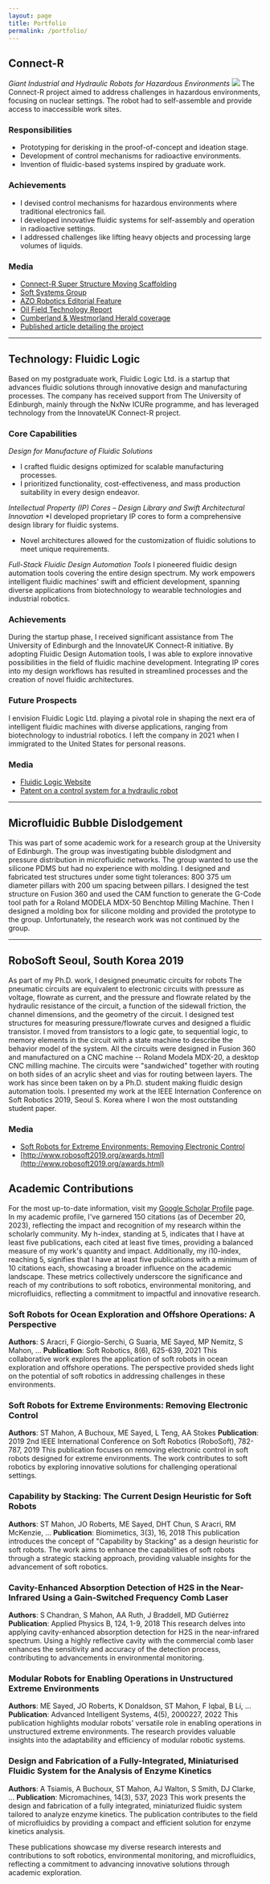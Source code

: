 ```yaml
---
layout: page
title: Portfolio
permalink: /portfolio/
---
```

## Connect-R
*Giant Industrial and Hydraulic Robots for Hazardous Environments*
![](/media/)
The Connect-R project aimed to address challenges in hazardous environments, focusing on nuclear settings. The robot had to self-assemble and provide access to inaccessible work sites.
### Responsibilities
* Prototyping for derisking in the proof-of-concept and ideation stage.
* Development of control mechanisms for radioactive environments.
* Invention of fluidic-based systems inspired by graduate work.
### Achievements
* I devised control mechanisms for hazardous environments where traditional electronics fail.
* I developed innovative fluidic systems for self-assembly and operation in radioactive settings.
* I addressed challenges like lifting heavy objects and processing large volumes of liquids.


### Media
* [Connect-R Super Structure Moving Scaffolding](https://vimeo.com/569411483/25a3c2331d)
* [Soft Systems Group](https://softsystemsgroup.com/2020/05/23/connect-r/)
* [AZO Robotics Editorial Feature](https://www.azorobotics.com/Article.aspx?ArticleID=476)
* [Oil Field Technology Report](https://www.oilfieldtechnology.com/special-reports/17072019/robotic-invention-aims-to-build-a-better-way-for-oil-and-gas-industry-to-operate/)
* [Cumberland & Westmorland Herald coverage](https://cwherald.com/news/breakthrough-robotics-system-to-tackle-the-worlds-most-hazardous-environments/)
* [Published article detailing the project](https://onlinelibrary.wiley.com/doi/10.1002/aisy.202000227)

---

## Technology: Fluidic Logic
Based on my postgraduate work, Fluidic Logic Ltd. is a startup that advances fluidic solutions through innovative design and manufacturing processes. The company has received support from The University of Edinburgh, mainly through the NxNw ICURe programme, and has leveraged technology from the InnovateUK Connect-R project.

### Core Capabilities
*Design for Manufacture of Fluidic Solutions*
* I crafted fluidic designs optimized for scalable manufacturing processes.
* I prioritized functionality, cost-effectiveness, and mass production suitability in every design endeavor.

*Intellectual Property (IP) Cores – Design Library and Swift Architectural Innovation*
*I developed proprietary IP cores to form a comprehensive design library for fluidic systems.
* Novel architectures allowed for the customization of fluidic solutions to meet unique requirements.

*Full-Stack Fluidic Design Automation Tools*
I pioneered fluidic design automation tools covering the entire design spectrum.
My work empowers intelligent fluidic machines' swift and efficient development, spanning diverse applications from biotechnology to wearable technologies and industrial robotics.

### Achievements
During the startup phase, I received significant assistance from The University of Edinburgh and the InnovateUK Connect-R initiative. By adopting Fluidic Design Automation tools, I was able to explore innovative possibilities in the field of fluidic machine development. Integrating IP cores into my design workflows has resulted in streamlined processes and the creation of novel fluidic architectures.

### Future Prospects
I envision Fluidic Logic Ltd. playing a pivotal role in shaping the next era of intelligent fluidic machines with diverse applications, ranging from biotechnology to industrial robotics. I left the company in 2021 when I immigrated to the United States for personal reasons.

### Media
- [Fluidic Logic Website](https://fluidiclogic.com/)
- [Patent on a control system for a hydraulic robot](https://patents.google.com/patent/WO2022248836A1)


---

## Microfluidic Bubble Dislodgement
This was part of some academic work for a research group at the University of Edinburgh.
The group was investigating bubble dislodgment and pressure distribution in microfluidic networks. The group wanted to use the silicone PDMS but had no experience with molding.
I designed and fabricated test structures under some tight tolerances: 800 375 um diameter pillars with 200 um spacing between pillars.
I designed the test structure on Fusion 360 and used the CAM function to generate the G-Code tool path for a Roland MODELA MDX-50 Benchtop Milling Machine.
Then I designed a  molding box for silicone molding and provided the prototype to the group.
Unfortunately, the research work was not continued by the group.

---

## RoboSoft Seoul, South Korea 2019
As part of my Ph.D. work, I designed pneumatic circuits for robots
The pneumatic circuits are equivalent to electronic circuits with pressure as voltage, flowrate as current, and the pressure and flowrate related by the hydraulic resistance of the circuit, a function of the sidewall friction, the channel dimensions, and the geometry of the circuit.
I designed test structures for measuring pressure/flowrate curves and designed a fluidic transistor.
I moved from transistors to a logic gate, to sequential logic, to memory elements in the circuit with a state machine to describe the behavior model of the system.
All the circuits were designed in Fusion 360 and manufactured on a CNC machine -- Roland Modela MDX-20, a desktop CNC milling machine.
The circuits were "sandwiched" together with routing on both sides of an acrylic sheet and vias for routing between layers.
The work has since been taken on by a Ph.D. student making fluidic design automation tools.
I presented my work at the IEEE Internation Conference on Soft Robotics 2019, Seoul S. Korea where I won the most outstanding student paper.

### Media
* [Soft Robots for Extreme Environments: Removing Electronic Control
](https://ieeexplore.ieee.org/abstract/document/8722755)
* [http://www.robosoft2019.org/awards.html](http://www.robosoft2019.org/awards.html)

## Academic Contributions
For the most up-to-date information, visit my [Google Scholar Profile](https://scholar.google.co.uk/citations?user=OJ2aNK4AAAAJ&hl=en) page.
In my academic profile, I've garnered 150 citations (as of December 20, 2023), reflecting the impact and recognition of my research within the scholarly community. My h-index, standing at 5, indicates that I have at least five publications, each cited at least five times, providing a balanced measure of my work's quantity and impact. Additionally, my i10-index, reaching 5, signifies that I have at least five publications with a minimum of 10 citations each, showcasing a broader influence on the academic landscape. These metrics collectively underscore the significance and reach of my contributions to soft robotics, environmental monitoring, and microfluidics, reflecting a commitment to impactful and innovative research.

### Soft Robots for Ocean Exploration and Offshore Operations: A Perspective
**Authors**: S Aracri, F Giorgio-Serchi, G Suaria, ME Sayed, MP Nemitz, S Mahon, ...
**Publication**: Soft Robotics, 8(6), 625-639, 2021
This collaborative work explores the application of soft robots in ocean exploration and offshore operations. The perspective provided sheds light on the potential of soft robotics in addressing challenges in these environments.

### Soft Robots for Extreme Environments: Removing Electronic Control
**Authors**: ST Mahon, A Buchoux, ME Sayed, L Teng, AA Stokes
**Publication**: 2019 2nd IEEE International Conference on Soft Robotics (RoboSoft), 782-787, 2019
This publication focuses on removing electronic control in soft robots designed for extreme environments. The work contributes to soft robotics by exploring innovative solutions for challenging operational settings.

### Capability by Stacking: The Current Design Heuristic for Soft Robots
**Authors**: ST Mahon, JO Roberts, ME Sayed, DHT Chun, S Aracri, RM McKenzie, ...
**Publication**: Biomimetics, 3(3), 16, 2018
This publication introduces the concept of "Capability by Stacking" as a design heuristic for soft robots. The work aims to enhance the capabilities of soft robots through a strategic stacking approach, providing valuable insights for the advancement of soft robotics.

### Cavity-Enhanced Absorption Detection of H2S in the Near-Infrared Using a Gain-Switched Frequency Comb Laser
**Authors**: S Chandran, S Mahon, AA Ruth, J Braddell, MD Gutiérrez
**Publication**: Applied Physics B, 124, 1-9, 2018
This research delves into applying cavity-enhanced absorption detection for H2S in the near-infrared spectrum. Using a highly reflective cavity with the commercial comb laser enhances the sensitivity and accuracy of the detection process, contributing to advancements in environmental monitoring.

### Modular Robots for Enabling Operations in Unstructured Extreme Environments
**Authors**: ME Sayed, JO Roberts, K Donaldson, ST Mahon, F Iqbal, B Li, ...
**Publication**: Advanced Intelligent Systems, 4(5), 2000227, 2022
This publication highlights modular robots' versatile role in enabling operations in unstructured extreme environments. The research provides valuable insights into the adaptability and efficiency of modular robotic systems.

### Design and Fabrication of a Fully-Integrated, Miniaturised Fluidic System for the Analysis of Enzyme Kinetics
**Authors**: A Tsiamis, A Buchoux, ST Mahon, AJ Walton, S Smith, DJ Clarke, ...
**Publication**: Micromachines, 14(3), 537, 2023
This work presents the design and fabrication of a fully integrated, miniaturized fluidic system tailored to analyze enzyme kinetics. The publication contributes to the field of microfluidics by providing a compact and efficient solution for enzyme kinetics analysis.

These publications showcase my diverse research interests and contributions to soft robotics, environmental monitoring, and microfluidics, reflecting a commitment to advancing innovative solutions through academic exploration.
